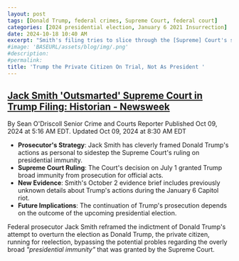 ```yaml
---
layout: post
tags: [Donald Trump, federal crimes, Supreme Court, federal court]
categories: [2024 presidential election, January 6 2021 Insurrection]
date: 2024-10-18 10:40 AM
excerpt: "Smith's filing tries to slice through the [Supreme] Court's security shield regarding the insurrection. Skillfully quoting from or alluding to language in the Court majority's own opinion, the filing demolishes the notion that Trump's activities, culminating on January 6, deserve immunity. Consider, for example, Smith's telling of Trump's reaction to the news from one of his staff, at the height of the violence on January 6, that his tweets attacking Pence had placed Pence's life in extreme danger. 'So what?' Trump reportedly replied. He had clearly intended for his tweets to reach the mob at the Capitol. His nonchalance about the vice president's life epitomizes the lengths to which he would go to complete his coup d'état."
#image: 'BASEURL/assets/blog/img/.png'
#description:
#permalink:
title: 'Trump the Private Citizen On Trial, Not As President '
---
```



## [Jack Smith 'Outsmarted' Supreme Court in Trump Filing: Historian - Newsweek](https://www.newsweek.com/donald-trump-jack-smith-prosecution-washington-tanya-chutkan-evidence-release-1966195)

By Sean O'Driscoll
Senior Crime and Courts Reporter
Published Oct 09, 2024 at 5:16 AM EDT. Updated Oct 09, 2024 at 8:30 AM EDT

- **Prosecutor's Strategy**: Jack Smith has cleverly framed Donald Trump's actions as personal to sidestep the Supreme Court's ruling on presidential immunity.
- **Supreme Court Ruling**: The Court's decision on July 1 granted Trump broad immunity from prosecution for official acts.
- **New Evidence**: Smith's October 2 evidence brief includes previously unknown details about Trump's actions during the January 6 Capitol riot.
- **Future Implications**: The continuation of Trump's prosecution depends on the outcome of the upcoming presidential election.

Federal prosecutor Jack Smith reframed the indictment of Donald Trump's attempt
to overturn the election as Donald Trump, the private citizen, running for
reelection, bypassing the potential probles regarding the overly broad
*"presidential immunity"* that was granted by the Supreme Court. 